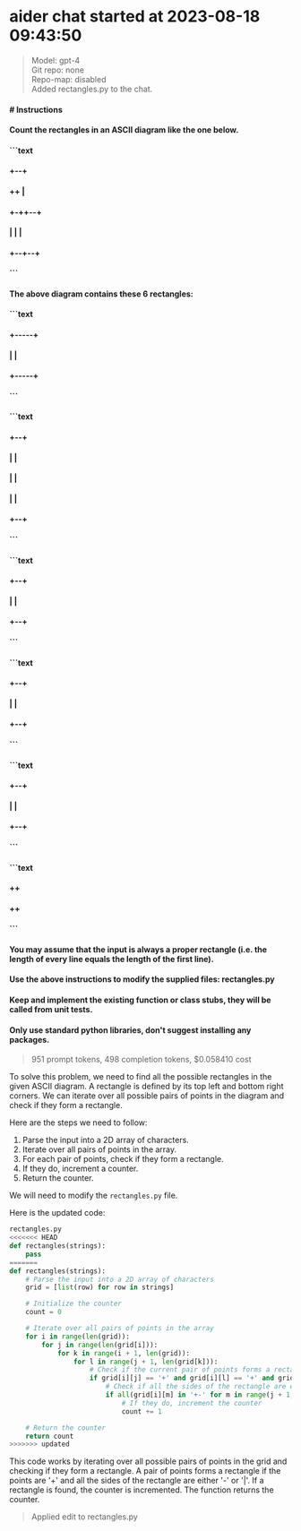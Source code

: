 
# aider chat started at 2023-08-18 09:43:50

> Model: gpt-4  
> Git repo: none  
> Repo-map: disabled  
> Added rectangles.py to the chat.  

#### # Instructions  
####   
#### Count the rectangles in an ASCII diagram like the one below.  
####   
#### ```text  
####    +--+  
####   ++  |  
#### +-++--+  
#### |  |  |  
#### +--+--+  
#### ```  
####   
#### The above diagram contains these 6 rectangles:  
####   
#### ```text  
####   
####   
#### +-----+  
#### |     |  
#### +-----+  
#### ```  
####   
#### ```text  
####    +--+  
####    |  |  
####    |  |  
####    |  |  
####    +--+  
#### ```  
####   
#### ```text  
####    +--+  
####    |  |  
####    +--+  
####   
####   
#### ```  
####   
#### ```text  
####   
####   
####    +--+  
####    |  |  
####    +--+  
#### ```  
####   
#### ```text  
####   
####   
#### +--+  
#### |  |  
#### +--+  
#### ```  
####   
#### ```text  
####   
####   ++  
####   ++  
####   
####   
#### ```  
####   
#### You may assume that the input is always a proper rectangle (i.e. the length of every line equals the length of the first line).  
####   
#### ####  
####   
#### Use the above instructions to modify the supplied files: rectangles.py  
#### Keep and implement the existing function or class stubs, they will be called from unit tests.  
#### Only use standard python libraries, don't suggest installing any packages.  
> 951 prompt tokens, 498 completion tokens, $0.058410 cost  

To solve this problem, we need to find all the possible rectangles in the given ASCII diagram. A rectangle is defined by its top left and bottom right corners. We can iterate over all possible pairs of points in the diagram and check if they form a rectangle.

Here are the steps we need to follow:

1. Parse the input into a 2D array of characters.
2. Iterate over all pairs of points in the array.
3. For each pair of points, check if they form a rectangle.
4. If they do, increment a counter.
5. Return the counter.

We will need to modify the `rectangles.py` file.

Here is the updated code:

```python
rectangles.py
<<<<<<< HEAD
def rectangles(strings):
    pass
=======
def rectangles(strings):
    # Parse the input into a 2D array of characters
    grid = [list(row) for row in strings]

    # Initialize the counter
    count = 0

    # Iterate over all pairs of points in the array
    for i in range(len(grid)):
        for j in range(len(grid[i])):
            for k in range(i + 1, len(grid)):
                for l in range(j + 1, len(grid[k])):
                    # Check if the current pair of points forms a rectangle
                    if grid[i][j] == '+' and grid[i][l] == '+' and grid[k][j] == '+' and grid[k][l] == '+':
                        # Check if all the sides of the rectangle are either '-' or '|'
                        if all(grid[i][m] in '+-' for m in range(j + 1, l)) and all(grid[k][m] in '+-' for m in range(j + 1, l)) and all(grid[n][j] in '+|' for n in range(i + 1, k)) and all(grid[n][l] in '+|' for n in range(i + 1, k)):
                            # If they do, increment the counter
                            count += 1

    # Return the counter
    return count
>>>>>>> updated
```

This code works by iterating over all possible pairs of points in the grid and checking if they form a rectangle. A pair of points forms a rectangle if the points are '+' and all the sides of the rectangle are either '-' or '|'. If a rectangle is found, the counter is incremented. The function returns the counter.

> Applied edit to rectangles.py  
